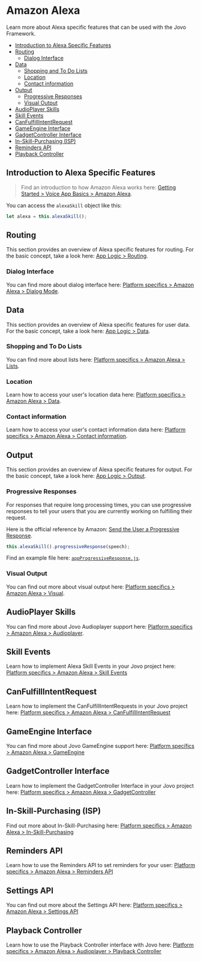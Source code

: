 # Amazon Alexa

Learn more about Alexa specific features that can be used with the Jovo Framework.

* [Introduction to Alexa Specific Features](#introduction-to-alexa-specific-features)
* [Routing](#routing)
    * [Dialog Interface](#dialog-interface)
* [Data](#data)
    * [Shopping and To Do Lists](#shopping-and-to-do-lists)
    * [Location](#location)
    * [Contact information](#contact-information)
* [Output](#output)
    * [Progressive Responses](#progressive-responses)
    * [Visual Output](#visual-output)
* [AudioPlayer Skills](#audioplayer-skills)
* [Skill Events](#skill-events)
* [CanFulfillIntentRequest](#canfulfillintentrequest)
* [GameEngine Interface](#gameengine-interface)
* [GadgetController Interface](#gadgetcontroller-interface)
* [In-Skill-Purchasing (ISP)](#in-skill-purchasing-isp)
* [Reminders API](#reminders-api)
* [Playback Controller](#playback-controller)

## Introduction to Alexa Specific Features

> Find an introduction to how Amazon Alexa works here: [Getting Started > Voice App Basics > Amazon Alexa](../../01_getting-started/voice-app-basics.md/#amazon-alexa './voice-app-basics#amazon-alexa').

You can access the `alexaSkill` object like this:

```javascript
let alexa = this.alexaSkill();
```


## Routing

This section provides an overview of Alexa specific features for routing. For the basic concept, take a look here: [App Logic > Routing](../../04_app-logic/01_routing './routing').

### Dialog Interface

You can find more about dialog interface here: [Platform specifics > Amazon Alexa > Dialog Mode](./dialog.md './amazon-alexa/dialog-interface').

## Data

This section provides an overview of Alexa specific features for user data. For the basic concept, take a look here: [App Logic > Data](../../04_app-logic/02_data './amazon-alexa/data').

### Shopping and To Do Lists

You can find more about lists here: [Platform specifics > Amazon Alexa > Lists](./lists.md './amazon-alexa/lists').

### Location

Learn how to access your user's location data here: [Platform specifics > Amazon Alexa > Data](./data.md#location './amazon-alexa/data#location').

### Contact information

Learn how to access your user's contact information data here: [Platform specifics > Amazon Alexa > Contact information](./data.md#contact-information './amazon-alexa/data#contact-information').

## Output

This section provides an overview of Alexa specific features for output. For the basic concept, take a look here: [App Logic > Output](../../04_app-logic/03_output './output').

### Progressive Responses

For responses that require long processing times, you can use progressive responses to tell your users that you are currently working on fulfilling their request.

Here is the official reference by Amazon: [Send the User a Progressive Response](https://developer.amazon.com/docs/custom-skills/send-the-user-a-progressive-response.html).

```javascript
this.alexaSkill().progressiveResponse(speech);
```

Find an example file here: [`appProgressiveResponse.js`](https://github.com/jovotech/jovo-framework-nodejs/blob/master/examples/alexa_specific/appProgressiveResponse.js).

### Visual Output

You can find out more about visual output here: [Platform specifics > Amazon Alexa > Visual](./visual.md './amazon-alexa/visual').


## AudioPlayer Skills

You can find more about Jovo Audioplayer support here: [Platform specifics > Amazon Alexa > Audioplayer](./audioplayer.md './amazon-alexa/audioplayer').


## Skill Events

Learn how to implement Alexa Skill Events in your Jovo project here: [Platform specifics > Amazon Alexa > Skill Events](./skillevents.md './amazon-alexa/skill-events')

## CanFulfillIntentRequest

Learn how to implement the CanFulfillIntentRequests in your Jovo project here: [Platform specifics > Amazon Alexa > CanFulfillIntentRequest](./canfulfill.md './amazon-alexa/canfulfill')

## GameEngine Interface

You can find more about Jovo GameEngine support here: [Platform specifics > Amazon Alexa > GameEngine](./game-engine.md './amazon-alexa/game-engine')

## GadgetController Interface

Learn how to implement the GadgetController Interface in your Jovo project here: [Platform specifics > Amazon Alexa > GadgetController](./gadget-controller.md './amazon-alexa/gadget-controller')

## In-Skill-Purchasing (ISP)

Find out more about In-Skill-Purchasing here: [Platform specifics > Amazon Alexa > In-Skill-Purchasing](./in-skill-purchases.md './amazon-alexa/in-skill-purchases')

## Reminders API

Learn how to use the Reminders API to set reminders for your user: [Platform specifics > Amazon Alexa > Reminders API](./reminders.md './amazon-alexa/reminders')

## Settings API

You can find out more about the Settings API here: [Platform specifics > Amazon Alexa > Settings API](./settings.md './amazon-alexa/settings')

## Playback Controller

Learn how to use the Playback Controller interface with Jovo here: [Platform specifics > Amazon Alexa > Audioplayer > Playback Controller](./audioplayer.md#playback-controller './amazon-alexa/audioplayer#playback-controller')

<!--[metadata]: {"description": "Build Alexa Skills with the Jovo Framework. Learn more about Alexa specific features here",
                "route": "amazon-alexa"}-->
